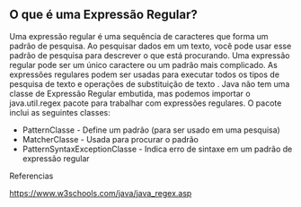 ## O que é uma Expressão Regular?

Uma expressão regular é uma sequência de caracteres que forma um padrão de pesquisa. Ao pesquisar dados em um texto, você pode usar esse padrão de pesquisa para descrever o que está procurando.
Uma expressão regular pode ser um único caractere ou um padrão mais complicado.
As expressões regulares podem ser usadas para executar todos os tipos de pesquisa de texto e operações de substituição de texto .
Java não tem uma classe de Expressão Regular embutida, mas podemos importar o java.util.regex pacote para trabalhar com expressões regulares. O pacote inclui as seguintes classes:

- PatternClasse - Define um padrão (para ser usado em uma pesquisa)
- MatcherClasse - Usada para procurar o padrão
- PatternSyntaxExceptionClasse - Indica erro de sintaxe em um padrão de expressão regular

Referencias

https://www.w3schools.com/java/java_regex.asp